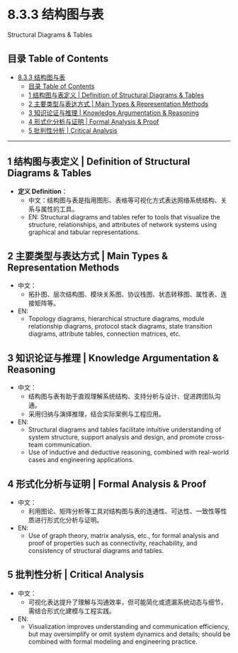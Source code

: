 # 8.3.3 结构图与表

Structural Diagrams & Tables

## 目录 Table of Contents

- [8.3.3 结构图与表](#833-结构图与表)
  - [目录 Table of Contents](#目录-table-of-contents)
  - [1 结构图与表定义 | Definition of Structural Diagrams \& Tables](#1-结构图与表定义--definition-of-structural-diagrams--tables)
  - [2 主要类型与表达方式 | Main Types \& Representation Methods](#2-主要类型与表达方式--main-types--representation-methods)
  - [3 知识论证与推理 | Knowledge Argumentation \& Reasoning](#3-知识论证与推理--knowledge-argumentation--reasoning)
  - [4 形式化分析与证明 | Formal Analysis \& Proof](#4-形式化分析与证明--formal-analysis--proof)
  - [5 批判性分析 | Critical Analysis](#5-批判性分析--critical-analysis)

---

## 1 结构图与表定义 | Definition of Structural Diagrams & Tables

- **定义 Definition**：
  - 中文：结构图与表是指用图形、表格等可视化方式表达网络系统结构、关系与属性的工具。
  - EN: Structural diagrams and tables refer to tools that visualize the structure, relationships, and attributes of network systems using graphical and tabular representations.

## 2 主要类型与表达方式 | Main Types & Representation Methods

- 中文：
  - 拓扑图、层次结构图、模块关系图、协议栈图、状态转移图、属性表、连接矩阵等。
- EN:
  - Topology diagrams, hierarchical structure diagrams, module relationship diagrams, protocol stack diagrams, state transition diagrams, attribute tables, connection matrices, etc.

## 3 知识论证与推理 | Knowledge Argumentation & Reasoning

- 中文：
  - 结构图与表有助于直观理解系统结构、支持分析与设计、促进跨团队沟通。
  - 采用归纳与演绎推理，结合实际案例与工程应用。
- EN:
  - Structural diagrams and tables facilitate intuitive understanding of system structure, support analysis and design, and promote cross-team communication.
  - Use of inductive and deductive reasoning, combined with real-world cases and engineering applications.

## 4 形式化分析与证明 | Formal Analysis & Proof

- 中文：
  - 利用图论、矩阵分析等工具对结构图与表的连通性、可达性、一致性等性质进行形式化分析与证明。
- EN:
  - Use of graph theory, matrix analysis, etc., for formal analysis and proof of properties such as connectivity, reachability, and consistency of structural diagrams and tables.

## 5 批判性分析 | Critical Analysis

- 中文：
  - 可视化表达提升了理解与沟通效率，但可能简化或遗漏系统动态与细节，需结合形式化建模与工程实践。
- EN:
  - Visualization improves understanding and communication efficiency, but may oversimplify or omit system dynamics and details; should be combined with formal modeling and engineering practice.
